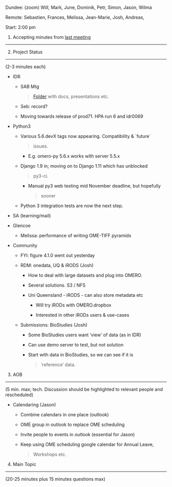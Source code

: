 Dundee: (zoom) Will, Mark, June, Dominik, Petr, Simon, Jason, Wilma

Remote: Sebastien, Frances, Melissa, Jean-Marie, Josh, Andreas,

Start: 2:00 pm

1. Accepting minutes from [<u>last meeting</u>](https://drive.google.com/open?id=1TndXeC3wQSZVEaB5ZGpEAaPRl1QAufSI)
-------------------------------------------------------------------------------------------------------------------

2. Project Status
-----------------

(2-3 minutes each)

-   IDR

    -   SAB Mtg
        > [<u>Folder</u>](https://drive.google.com/drive/u/0/folders/1siy_60PYNfa3sCtxyEyJDVQWBUUIfjcj)
        > with docs, presentations etc.

    -   Seb: record?

    -   Moving towards release of prod71. HPA run 6 and idr0069

-   Python3

    -   Various 5.6.devX tags now appearing. Compatibility & \`future\`
        > issues.

        -   E.g. omero-py 5.6.x works with server 5.5.x

    -   Django 1.9 in; moving on to Django 1.11 which has unblocked
        > py3-ci.

        -   Manual py3 web testing mid November deadline, but hopefully
            > sooner

    -   Python 3 integration tests are now the next step.

-   SA (learning/mail)

-   Glencoe

    -   Melissa: performance of writing OME-TIFF pyramids

-   Community

    -   FYI: figure 4.1.0 went out yesterday

    -   RDM: onedata, UQ & iRODS (Josh)

        -   How to deal with large datasets and plug into OMERO.

        -   Several solutions. S3 / NFS

        -   Uni Queensland - iRODS - can also store metadata etc

            -   Will try iRODs with OMERO.dropbox

            -   Interested in other iRODs users & use-cases

    -   Submissions: BioStudies (Josh)

        -   Some BioStudies users want ‘view’ of data (as in IDR)

        -   Can use demo server to test, but not solution

        -   Start with data in BioStudies, so we can see if it is
            > ‘reference’ data.

3. AOB
------

(5 min. max; tech. Discussion should be highlighted to relevant people
and rescheduled)

-   Calendaring (Jason)

    -   Combine calendars in one place (outlook)

    -   OME group in outlook to replace OME scheduling

    -   Invite people to events in outlook (essential for Jason)

    -   Keep using OME scheduling google calendar for Annual Leave,
        > Workshops etc.

4. Main Topic
-------------

(20-25 minutes plus 15 minutes questions max)
